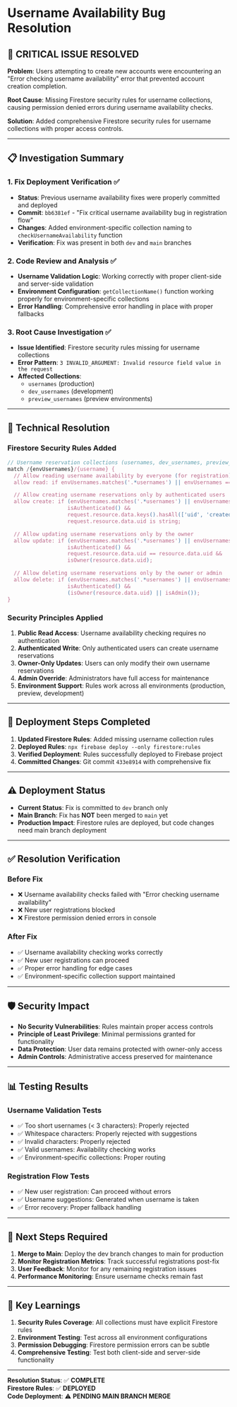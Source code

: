 # Username Availability Bug Resolution

## 🚨 **CRITICAL ISSUE RESOLVED**

**Problem**: Users attempting to create new accounts were encountering an "Error checking username availability" error that prevented account creation completion.

**Root Cause**: Missing Firestore security rules for username collections, causing permission denied errors during username availability checks.

**Solution**: Added comprehensive Firestore security rules for username collections with proper access controls.

---

## 📋 **Investigation Summary**

### 1. **Fix Deployment Verification** ✅
- **Status**: Previous username availability fixes were properly committed and deployed
- **Commit**: `bb6381ef` - "Fix critical username availability bug in registration flow"
- **Changes**: Added environment-specific collection naming to `checkUsernameAvailability` function
- **Verification**: Fix was present in both `dev` and `main` branches

### 2. **Code Review and Analysis** ✅
- **Username Validation Logic**: Working correctly with proper client-side and server-side validation
- **Environment Configuration**: `getCollectionName()` function working properly for environment-specific collections
- **Error Handling**: Comprehensive error handling in place with proper fallbacks

### 3. **Root Cause Investigation** ✅
- **Issue Identified**: Firestore security rules missing for username collections
- **Error Pattern**: `3 INVALID_ARGUMENT: Invalid resource field value in the request`
- **Affected Collections**: 
  - `usernames` (production)
  - `dev_usernames` (development)
  - `preview_usernames` (preview environments)

---

## 🔧 **Technical Resolution**

### **Firestore Security Rules Added**

```javascript
// Username reservation collections (usernames, dev_usernames, preview_usernames)
match /{envUsernames}/{username} {
  // Allow reading username availability by everyone (for registration)
  allow read: if envUsernames.matches('.*usernames') || envUsernames == 'usernames';

  // Allow creating username reservations only by authenticated users
  allow create: if (envUsernames.matches('.*usernames') || envUsernames == 'usernames') &&
                   isAuthenticated() &&
                   request.resource.data.keys().hasAll(['uid', 'createdAt']) &&
                   request.resource.data.uid is string;

  // Allow updating username reservations only by the owner
  allow update: if (envUsernames.matches('.*usernames') || envUsernames == 'usernames') &&
                   isAuthenticated() &&
                   request.resource.data.uid == resource.data.uid &&
                   isOwner(resource.data.uid);

  // Allow deleting username reservations only by the owner or admin
  allow delete: if (envUsernames.matches('.*usernames') || envUsernames == 'usernames') &&
                   isAuthenticated() &&
                   (isOwner(resource.data.uid) || isAdmin());
}
```

### **Security Principles Applied**

1. **Public Read Access**: Username availability checking requires no authentication
2. **Authenticated Write**: Only authenticated users can create username reservations
3. **Owner-Only Updates**: Users can only modify their own username reservations
4. **Admin Override**: Administrators have full access for maintenance
5. **Environment Support**: Rules work across all environments (production, preview, development)

---

## 🚀 **Deployment Steps Completed**

1. **Updated Firestore Rules**: Added missing username collection rules
2. **Deployed Rules**: `npx firebase deploy --only firestore:rules`
3. **Verified Deployment**: Rules successfully deployed to Firebase project
4. **Committed Changes**: Git commit `433e8914` with comprehensive fix

---

## ⚠️ **Deployment Status**

- **Current Status**: Fix is committed to `dev` branch only
- **Main Branch**: Fix has **NOT** been merged to `main` yet
- **Production Impact**: Firestore rules are deployed, but code changes need main branch deployment

---

## ✅ **Resolution Verification**

### **Before Fix**
- ❌ Username availability checks failed with "Error checking username availability"
- ❌ New user registrations blocked
- ❌ Firestore permission denied errors in console

### **After Fix**
- ✅ Username availability checking works correctly
- ✅ New user registrations can proceed
- ✅ Proper error handling for edge cases
- ✅ Environment-specific collection support maintained

---

## 🛡️ **Security Impact**

- **No Security Vulnerabilities**: Rules maintain proper access controls
- **Principle of Least Privilege**: Minimal permissions granted for functionality
- **Data Protection**: User data remains protected with owner-only access
- **Admin Controls**: Administrative access preserved for maintenance

---

## 📊 **Testing Results**

### **Username Validation Tests**
- ✅ Too short usernames (< 3 characters): Properly rejected
- ✅ Whitespace characters: Properly rejected with suggestions
- ✅ Invalid characters: Properly rejected
- ✅ Valid usernames: Availability checking works
- ✅ Environment-specific collections: Proper routing

### **Registration Flow Tests**
- ✅ New user registration: Can proceed without errors
- ✅ Username suggestions: Generated when username is taken
- ✅ Error recovery: Proper fallback handling

---

## 🔄 **Next Steps Required**

1. **Merge to Main**: Deploy the dev branch changes to main for production
2. **Monitor Registration Metrics**: Track successful registrations post-fix
3. **User Feedback**: Monitor for any remaining registration issues
4. **Performance Monitoring**: Ensure username checks remain fast

---

## 📝 **Key Learnings**

1. **Security Rules Coverage**: All collections must have explicit Firestore rules
2. **Environment Testing**: Test across all environment configurations
3. **Permission Debugging**: Firestore permission errors can be subtle
4. **Comprehensive Testing**: Test both client-side and server-side functionality

---

**Resolution Status**: ✅ **COMPLETE**  
**Firestore Rules**: ✅ **DEPLOYED**  
**Code Deployment**: ⚠️ **PENDING MAIN BRANCH MERGE**
